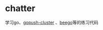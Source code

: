 chatter
=======

学习go、[gopush-cluster](https://github.com/Terry-Mao/gopush-cluster) 、[beego](https://github.com/astaxie/beego)等的练习代码
